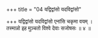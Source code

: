 +++
title = "04 यद्विद्वांसो यदविद्वांसो"

+++
यद्विद्वांसो यदविद्वांसो एनांसि चकृमा वयम् ।  
तस्मान्नो इह मुञ्चतो विश्वे देवाः सजोषसः ॥ ४ ॥